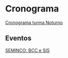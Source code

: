 # Cronograma

[SEMINCO: BCC e SIS]: <https://github.com/dalton-reis/dalton-reis/blob/main/_._/seminco.md> "SEMINCO: BCC e SIS"  
<!-- [Semana Acadêmica]: <https://github.com/dalton-reis/dalton-reis/blob/main/_._/semanaAcademica.md> "Semana Acadêmica"  -->
<!-- [Escola Regional de Engenharia de Software - ERES]: <https://eres-sbc-br.github.io/eres2022/> "Escola Regional de Engenharia de Software - ERES"  -->

<!-- [Cronograma turma Matutino](cg_cronograma_mat.pdf "Cronograma turma Matutino")   -->
[Cronograma turma Noturno](cg_cronograma_not.pdf "Cronograma turma Noturno")  

## Eventos

[SEMINCO: BCC e SIS]  
<!-- [Semana Acadêmica]  -->
<!-- [Escola Regional de Engenharia de Software - ERES]  -->
